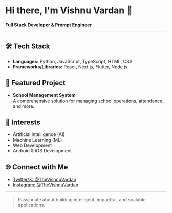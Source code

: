 # Hi there, I'm Vishnu Vardan 👋

**Full Stack Developer & Prompt Engineer**

---

## 🛠️ Tech Stack

- **Languages:** Python, JavaScript, TypeScript, HTML, CSS
- **Frameworks/Libraries:** React, Next.js, Flutter, Node.js

## 🏫 Featured Project

- **School Management System**  
  A comprehensive solution for managing school operations, attendance, and more.

## 🤖 Interests

- Artificial Intelligence (AI)
- Machine Learning (ML)
- Web Development
- Android & iOS Development

## 🌐 Connect with Me

- [Twitter/X: @TheVishnuVardan](https://twitter.com/TheVishnuVardan)
- [Instagram: @TheVishnuVardan](https://instagram.com/TheVishnuVardan)

---

> Passionate about building intelligent, impactful, and scalable applications.
